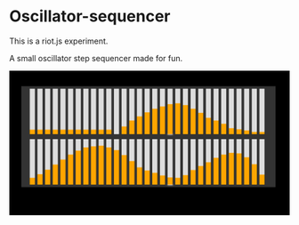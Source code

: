 Oscillator-sequencer
====================

This is a riot.js experiment.

A small oscillator step sequencer made for fun.

![screenshot](https://github.com/rlopezcc/osc_thing/raw/master/screenshot.png)
